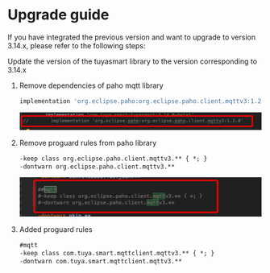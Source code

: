 # Upgrade guide

If you have integrated the previous version and want to upgrade to version 3.14.x, please refer to the following steps:

Update the version of the tuyasmart library to the version corresponding to 3.14.x

1. Remove dependencies of paho mqtt library

	```groovy
	implementation 'org.eclipse.paho:org.eclipse.paho.client.mqttv3:1.2.0'
	```

	![image-20200113142931719](images/image-20200113142931719.png)

2. Remove proguard rules from paho library

	```
	-keep class org.eclipse.paho.client.mqttv3.** { *; }
	-dontwarn org.eclipse.paho.client.mqttv3.**
	```

	![image-20200113143040062](images/image-20200113143040062.png)

3. Added proguard rules

	```
	#mqtt
	-keep class com.tuya.smart.mqttclient.mqttv3.** { *; }
	-dontwarn com.tuya.smart.mqttclient.mqttv3.**
	```

	